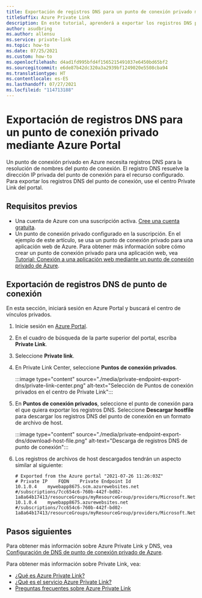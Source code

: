 ```yaml
---
title: Exportación de registros DNS para un punto de conexión privado mediante Azure Portal
titleSuffix: Azure Private Link
description: En este tutorial, aprenderá a exportar los registros DNS para un punto de conexión privado en Azure Portal.
author: asudbring
ms.author: allensu
ms.service: private-link
ms.topic: how-to
ms.date: 07/25/2021
ms.custom: how-to
ms.openlocfilehash: d4ad1fd995bfd4f1565215491037e6450bd65bf2
ms.sourcegitcommit: e6de87b42dc320a3a2939bf1249020e5508cba94
ms.translationtype: HT
ms.contentlocale: es-ES
ms.lasthandoff: 07/27/2021
ms.locfileid: "114713188"
---
```

# <a name="export-dns-records-for-a-private-endpoint-using-the-azure-portal"></a>Exportación de registros DNS para un punto de conexión privado mediante Azure Portal

Un punto de conexión privado en Azure necesita registros DNS para la resolución de nombres del punto de conexión. El registro DNS resuelve la dirección IP privada del punto de conexión para el recurso configurado. Para exportar los registros DNS del punto de conexión, use el centro Private Link del portal.

## <a name="prerequisites"></a>Requisitos previos

- Una cuenta de Azure con una suscripción activa. [Cree una cuenta gratuita](https://azure.microsoft.com/free/?WT.mc_id=A261C142F).
- Un punto de conexión privado configurado en la suscripción. En el ejemplo de este artículo, se usa un punto de conexión privado para una aplicación web de Azure. Para obtener más información sobre cómo crear un punto de conexión privado para una aplicación web, vea [Tutorial: Conexión a una aplicación web mediante un punto de conexión privado de Azure](tutorial-private-endpoint-webapp-portal.md).

## <a name="export-endpoint-dns-records"></a>Exportación de registros DNS de punto de conexión

En esta sección, iniciará sesión en Azure Portal y buscará el centro de vínculos privados.

1. Inicie sesión en [Azure Portal](https://portal.azure.com).

2. En el cuadro de búsqueda de la parte superior del portal, escriba **Private Link**.

3. Seleccione **Private link**.

4. En Private Link Center, seleccione **Puntos de conexión privados**.

    :::image type="content" source="./media/private-endpoint-export-dns/private-link-center.png" alt-text="Selección de Puntos de conexión privados en el centro de Private Link":::

5. En **Puntos de conexión privados**, seleccione el punto de conexión para el que quiera exportar los registros DNS. Seleccione **Descargar hostfile** para descargar los registros DNS del punto de conexión en un formato de archivo de host.
    
    :::image type="content" source="./media/private-endpoint-export-dns/download-host-file.png" alt-text="Descarga de registros DNS de punto de conexión":::

6. Los registros de archivos de host descargados tendrán un aspecto similar al siguiente:

    ```text
    # Exported from the Azure portal "2021-07-26 11:26:03Z"
    # Private IP    FQDN    Private Endpoint Id
    10.1.0.4    mywebapp8675.scm.azurewebsites.net    #/subscriptions/7cc654c6-760b-442f-bd02-1a8a64b17413/resourceGroups/myResourceGroup/providers/Microsoft.Network/privateEndpoints/mywebappendpoint
    10.1.0.4    mywebapp8675.azurewebsites.net    #/subscriptions/7cc654c6-760b-442f-bd02-1a8a64b17413/resourceGroups/myResourceGroup/providers/Microsoft.Network/privateEndpoints/mywebappendpoint
    ```

## <a name="next-steps"></a>Pasos siguientes

Para obtener más información sobre Azure Private Link y DNS, vea [Configuración de DNS de punto de conexión privado de Azure](private-endpoint-dns.md).

Para obtener más información sobre Private Link, vea:

* [¿Qué es Azure Private Link?](private-link-overview.md)
* [¿Qué es el servicio Azure Private Link?](private-link-service-overview.md)
* [Preguntas frecuentes sobre Azure Private Link](private-link-faq.yml)